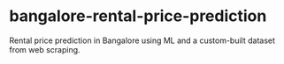 # bangalore-rental-price-prediction
Rental price prediction in Bangalore using ML and a custom-built dataset from web scraping.

